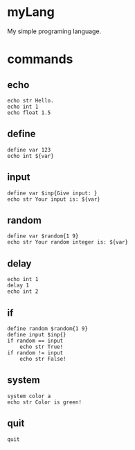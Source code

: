 # myLang
My simple programing language.

# commands
## echo
```
echo str Hello.
echo int 1
echo float 1.5
```
## define
```
define var 123
echo int ${var}
```
## input
```
define var $inp{Give input: }
echo str Your input is: ${var}
```
## random
```
define var $random{1 9}
echo str Your random integer is: ${var}
```
## delay
```
echo int 1
delay 1
echo int 2
```
## if
```
define random $random{1 9}
define input $inp{}
if random == input
    echo str True!
if random != input
    echo str False!
```
## system
```
system color a
echo str Color is green!
```
## quit
```
quit
```
